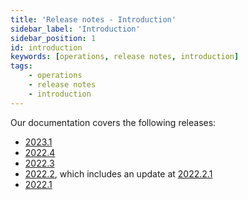 ```yaml
---
title: 'Release notes - Introduction'
sidebar_label: 'Introduction'
sidebar_position: 1
id: introduction
keywords: [operations, release notes, introduction]
tags:
    - operations
    - release notes
    - introduction
---
```


Our documentation covers the following releases:

- [2023.1](../../../operations/release-notes/version-2023-1/)
- [2022.4](../../../operations/release-notes/version-2022-4/)
- [2022.3](../../../operations/release-notes/version-2022-3/)
- [2022.2](../../../operations/release-notes/version-2022-2/), which includes an update at [2022.2.1](../../../operations/release-notes/version-2022-2/#release-202221)
- [2022.1](../../../operations/release-notes/version-2022-1/)


